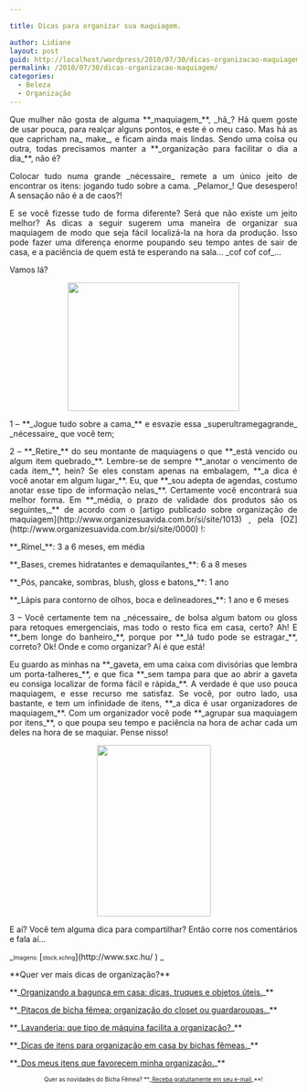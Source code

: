 ```yaml
---

title: Dicas para organizar sua maquiagem.

author: Lidiane
layout: post
guid: http://localhost/wordpress/2010/07/30/dicas-organizacao-maquiagem/
permalink: /2010/07/30/dicas-organizacao-maquiagem/
categories:
  - Beleza
  - Organização
---
```

<p style="text-align: justify;">
  Que mulher não gosta de alguma **_maquiagem_**, _hã_? Há quem goste de usar pouca, para realçar alguns pontos, e este é o meu caso. Mas há as que capricham na_ make_, e ficam ainda mais lindas. Sendo uma coisa ou outra, todas precisamos manter a **_organização para facilitar o dia a dia_**, não é?
</p>

<p style="text-align: justify;">
  Colocar tudo numa grande _nécessaire_ remete a um único jeito de encontrar os itens: jogando tudo sobre a cama. _Pelamor_! Que desespero! A sensação não é a de caos?!
</p>

<!--more-->

<p style="text-align: justify;">
  E se você fizesse tudo de forma diferente? Será que não existe um jeito melhor? As dicas a seguir sugerem uma maneira de organizar sua maquiagem de modo que seja fácil localizá-la na hora da produção. Isso pode fazer uma diferença enorme poupando seu tempo antes de sair de casa, e a paciência de quem está te esperando na sala… _cof cof cof_…
</p>

<p style="text-align: justify;">
  Vamos lá?
</p>

<p style="text-align: center;">
  <a href="http://www.trololodemulher.com.br/blog/wp-content/uploads/2010/07/estojo-maquiagem.jpg"><img class="size-medium wp-image-5000 aligncenter" title="estojo maquiagem" src="http://www.trololodemulher.com.br/blog/wp-content/uploads/2010/07/estojo-maquiagem-300x225.jpg" alt="" width="300" height="225" /></a>
</p>

<p style="text-align: justify;">
  1 – **_Jogue tudo sobre a cama_** e esvazie essa _superultramegagrande_ _nécessaire_ que você tem;
</p>

<p style="text-align: justify;">
  2 – **_Retire_** do seu montante de maquiagens o que **_está vencido ou algum item quebrado_**. Lembre-se de sempre **_anotar o vencimento de cada item_**, hein? Se eles constam apenas na embalagem, **_a dica é você anotar em algum lugar_**. Eu, que **_sou adepta de agendas, costumo anotar esse tipo de informação nelas_**. Certamente você encontrará sua melhor forma. Em **_média, o prazo de validade dos produtos são os seguintes,_** de acordo com o [artigo publicado sobre organização de maquiagem](http://www.organizesuavida.com.br/si/site/1013) , pela [OZ](http://www.organizesuavida.com.br/si/site/0000) !:
</p>

<p style="text-align: justify;">
  **_Rímel_**: 3 a 6 meses, em média
</p>

<p style="text-align: justify;">
  **_Bases, cremes hidratantes e demaquilantes_**: 6 a 8 meses
</p>

<p style="text-align: justify;">
  **_Pós, pancake, sombras, blush, gloss e batons_**: 1 ano
</p>

<p style="text-align: justify;">
  **_Lápis para contorno de olhos, boca e delineadores_**: 1 ano e 6 meses
</p>

<p style="text-align: justify;">
  3 – Você certamente tem na _nécessaire_ de bolsa algum batom ou gloss para retoques emergenciais, mas todo o resto fica em casa, certo? Ah! E **_bem longe do banheiro_**, porque por **_lá tudo pode se estragar_**, correto? Ok! Onde e como organizar? Aí é que está!
</p>

<p style="text-align: justify;">
  Eu guardo as minhas na **_gaveta, em uma caixa com divisórias que lembra um porta-talheres_**, e que fica **_sem tampa para que ao abrir a gaveta eu consiga localizar de forma fácil e rápida_**. A verdade é que uso pouca maquiagem, e esse recurso me satisfaz. Se você, por outro lado, usa bastante, e tem um infinidade de itens, **_a dica é usar organizadores de maquiagem_**. Com um organizador você pode **_agrupar sua maquiagem por itens_**, o que poupa seu tempo e paciência na hora de achar cada um deles na hora de se maquiar. Pense nisso!
</p>

<p style="text-align: center;">
  <a href="http://www.trololodemulher.com.br/blog/wp-content/uploads/2010/07/organizador-de-maquiagem1.jpg"><img class="size-medium wp-image-5003 aligncenter" title="organizador de maquiagem" src="http://www.trololodemulher.com.br/blog/wp-content/uploads/2010/07/organizador-de-maquiagem1-199x300.jpg" alt="" width="199" height="300" /></a>
</p>

<p style="text-align: justify;">
  E aí? Você tem alguma dica para compartilhar? Então corre nos comentários e fala aí&#8230;
</p>

<p style="text-align: justify;">
  _<span style="font-size: x-small;">Imagens: </span>[<span style="font-size: x-small;">stock.xchng</span>](http://www.sxc.hu/ ) _
</p>

<p style="text-align: justify;">
  **Quer ver mais dicas de organização?**
</p>

<p style="text-align: justify;">
  **_<a href="http://www.trololodemulher.com.br/2010/07/16/organizando-bagunca/">Organizando a bagunça em casa: dicas, truques e objetos úteis.</a>_**
</p>

<p style="text-align: justify;">
  **_<a href="http://www.trololodemulher.com.br/2010/07/02/organizacao-guarda-roupa/">Pitacos de bicha fêmea: organização do closet ou guardaroupas.</a>_**
</p>

<p style="text-align: justify;">
  **_<a href="http://www.trololodemulher.com.br/2010/04/14/organizacao-lavanderia-maquina/">Lavanderia: que tipo de máquina facilita a organização?</a>_**
</p>

<p style="text-align: justify;">
  **_<a href="http://www.trololodemulher.com.br/2010/01/21/itens-organizacao-casa/">Dicas de itens para organização em casa by bichas fêmeas.</a>_**
</p>

<p style="text-align: justify;">
  **_<a href="http://www.trololodemulher.com.br/2010/01/19/itens-organizacao-casa-2/">Dos meus itens que favorecem minha organização.</a>_**
</p>

<p style="text-align: center;">
  <span style="font-size: x-small;">Quer as novidades do Bicha Fêmea? **_<a href="http://feedburner.google.com/fb/a/mailverify?uri=blogbichafemea&loc=pt_BR">Receba gratuitamente em seu e-mail</a>_**!</span>
</p>